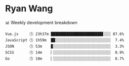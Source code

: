 # Ryan Wang

 <!-- waka-box start -->
📊 Weekly development breakdown
```text
Vue.js     🕓 23h37m ███████████████████████▋░░░ 87.6%
JavaScript 🕓 1h59m  █▉░░░░░░░░░░░░░░░░░░░░░░░░░  7.4%
JSON       🕓 53m    ▉░░░░░░░░░░░░░░░░░░░░░░░░░░  3.3%
SCSS       🕓 14m    ▏░░░░░░░░░░░░░░░░░░░░░░░░░░  0.9%
Go         🕓 10m    ▏░░░░░░░░░░░░░░░░░░░░░░░░░░  0.7%
```
<!-- Powered by https://github.com/YouEclipse/waka-box-go . -->
<!-- waka-box end -->